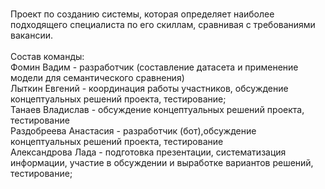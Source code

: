 <br />Проект по созданию системы, которая определяет наиболее подходящего специалиста по его скиллам, сравнивая с требованиями вакансии.
<br />
<br />Состав команды:
<br />Фомин Вадим - разработчик (составление датасета и применение модели для семантического сравнения)
<br />Лыткин Евгений - координация работы участников, обсуждение концептуальных решений проекта, тестирование;
<br />Танаев Владислав - обсуждение концептуальных решений проекта, тестирование
<br />Раздобреева Анастасия - разработчик (бот),обсуждение концептуальных решений проекта, тестирование
<br />Александрова Лада - подготовка презентации, систематизация информации, участие в обсуждении и выработке вариантов решений, тестирование;
